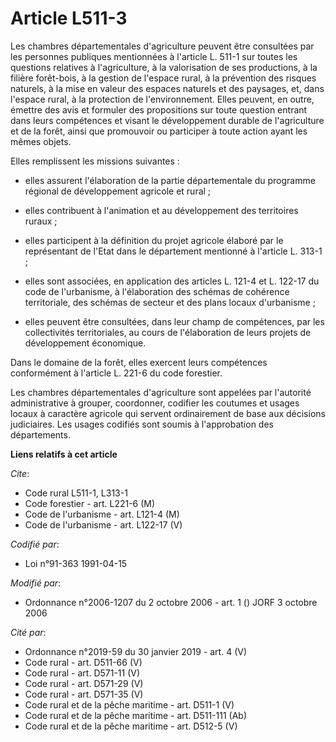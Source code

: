 # Article L511-3

Les chambres départementales d'agriculture peuvent être consultées par les personnes publiques mentionnées à l'article L.
511-1 sur toutes les questions relatives à l'agriculture, à la valorisation de ses productions, à la filière forêt-bois, à la
gestion de l'espace rural, à la prévention des risques naturels, à la mise en valeur des espaces naturels et des paysages,
et, dans l'espace rural, à la protection de l'environnement. Elles peuvent, en outre, émettre des avis et formuler des
propositions sur toute question entrant dans leurs compétences et visant le développement durable de l'agriculture et de la
forêt, ainsi que promouvoir ou participer à toute action ayant les mêmes objets.

Elles remplissent les missions suivantes :

- elles assurent l'élaboration de la partie départementale du programme régional de développement agricole et rural ;

- elles contribuent à l'animation et au développement des territoires ruraux ;

- elles participent à la définition du projet agricole élaboré par le représentant de l'Etat dans le département mentionné à
l'article L. 313-1 ;

- elles sont associées, en application des articles L. 121-4 et L. 122-17 du code de l'urbanisme, à l'élaboration des schémas
de cohérence territoriale, des schémas de secteur et des plans locaux d'urbanisme ;

- elles peuvent être consultées, dans leur champ de compétences, par les collectivités territoriales, au cours de
l'élaboration de leurs projets de développement économique.

Dans le domaine de la forêt, elles exercent leurs compétences conformément à l'article L. 221-6 du code forestier.

Les chambres départementales d'agriculture sont appelées par l'autorité administrative à grouper, coordonner, codifier les
coutumes et usages locaux à caractère agricole qui servent ordinairement de base aux décisions judiciaires. Les usages
codifiés sont soumis à l'approbation des départements.

**Liens relatifs à cet article**

_Cite_:

  - Code rural L511-1, L313-1
  - Code forestier - art. L221-6 (M)
  - Code de l'urbanisme - art. L121-4 (M)
  - Code de l'urbanisme - art. L122-17 (V)

_Codifié par_:

  - Loi n°91-363 1991-04-15

_Modifié par_:

  - Ordonnance n°2006-1207 du 2 octobre 2006 - art. 1 () JORF 3 octobre 2006

_Cité par_:

  - Ordonnance n°2019-59 du 30 janvier 2019 - art. 4 (V)
  - Code rural - art. D511-66 (V)
  - Code rural - art. D571-11 (V)
  - Code rural - art. D571-29 (V)
  - Code rural - art. D571-35 (V)
  - Code rural et de la pêche maritime - art. D511-1 (V)
  - Code rural et de la pêche maritime - art. D511-111 (Ab)
  - Code rural et de la pêche maritime - art. D512-5 (V)
